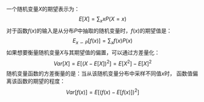 一个随机变量$X$的期望表示为：
$$
E[X] = \sum_x x P(X=x)
$$
对于函数$f(x)$的输入是从分布$P$中抽取的随机变量时，$f(x)$的期望值是：
$$
E_{x \backsim P}[f(x)] = \sum_x f(x)P(x)
$$
如果想要衡量随机变量$X$与其期望值的偏置，可以通过方差量化：
$$
Var[X] = E [(X - E[X])^2] = E[X^2] - E[X]^2
$$
随机变量函数的方差衡量的是：当从该随机变量分布中采样不同值$x$时， 函数值偏离该函数的期望的程度：
$$
Var[f(x)] = E[(f(x) - E[f(x)])^2]
$$

